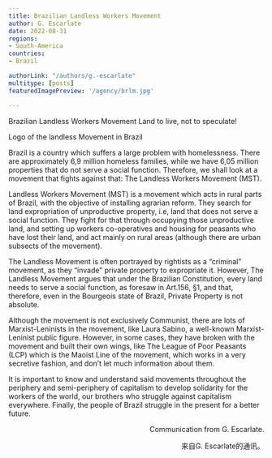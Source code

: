 ```yaml
---
title: Brazilian Landless Workers Movement
author: G. Escarlate
date: 2022-08-31
regions:
- South-America
countries:
- Brazil

authorLink: "/authors/g.-escarlate"
multitype: [posts]
featuredImagePreview: '/agency/brlm.jpg'

---
```


Brazilian Landless Workers Movement
Land to live, not to speculate!

 
Logo of the landless Movement in Brazil

Brazil is a country which suffers a large problem with homelessness. There are approximately 6,9 million homeless families, while we have 6,05 million properties that do not serve a social function. Therefore, we shall look at a movement that fights against that: The Landless Workers Movement (MST).

Landless Workers Movement (MST) is a movement which acts in rural parts of Brazil, with the objective of installing agrarian reform. They search for land expropriation of unproductive property, i.e, land that does not serve a social function. They fight for that through occupying those unproductive land, and setting up workers co-operatives and housing for peasants who have lost their land, and act mainly on rural areas (although there are urban subsects of the movement).

The Landless Movement is often portrayed by rightists as a “criminal” movement, as they “invade” private property to expropriate it. However, The Landless Movement argues that under the Brazilian Constitution, every land needs to serve a social function, as foresaw in Art.156,  §1, and that, therefore, even in the Bourgeois state of Brazil, Private Property is not absolute.

Although the movement is not exclusively Communist, there are lots of Marxist-Leninists in the movement, like Laura Sabino, a well-known Marxist-Leninist public figure. However, in some cases, they have broken with the movement and built their own wings, like The League of Poor Peasants (LCP) which is the Maoist Line of the movement, which works in a very secretive fashion, and don’t let much information about them.

It is important to know and understand said movements throughout the periphery and semi-periphery of capitalism to develop solidarity for the workers of the world, our brothers who struggle against capitalism everywhere. Finally, the people of Brazil  struggle in the present for a better future.


<p align="right">Communication from G. Escarlate.</p> 

<p align="right">来自G. Escarlate的通讯。</p>
